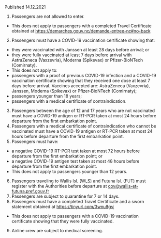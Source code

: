 Published 14.12.2021
1. Passengers are not allowed to enter.
- This does not apply to passengers with a completed Travel Certificate obtained at <a href="https://demarches.gouv.nc/demande-entree-nc#no-back">https://demarches.gouv.nc/demande-entree-nc#no-back</a>
2. Passengers must have a COVID-19 vaccination certificate showing that:
- they were vaccinated with Janssen at least 28 days before arrival; or
- they were fully vaccinated at least 7 days before arrival with AstraZeneca (Vaxzevria), Moderna (Spikevax) or Pfizer-BioNTech (Comirnaty).
- This does not apply to:
- passengers with a proof of previous COVID-19 infection and a COVID-19 vaccination certificate showing that they received one dose at least 7 days before arrival. Vaccines accepted are: AstraZeneca (Vaxzevria), Janssen, Moderna (Spikevax) or Pfizer-BioNTech (Comirnaty);
- passengers younger than 18 years;
- passengers with a medical certificate of contraindication.
3. Passengers between the age of 12 and 17 years who are not vaccinated must have a COVID-19 antigen or RT-PCR taken at most 24 hours before departure from the first embarkation point.
4. Passengers with a medical certificate of contraindication who cannot be vaccinated must have a COVID-19 antigen or RT-PCR taken at most 24 hours before departure from the first embarkation point.
5. Passengers must have:
- a negative COVID-19 RT-PCR test taken at most 72 hours before departure from the first embarkation point; or
- a negative COVID-19 antigen test taken at most 48 hours before departure from the first embarkation point.
- This does not apply to passengers younger than 12 years.
6. Passengers traveling to Wallis Isl. (WLS) and Futuna Isl. (FUT) must register with the Authorities before departure at <a href="mailto:cov@wallis-et-futuna.pref.gouv.fr">cov@wallis-et-futuna.pref.gouv.fr</a>
7. Passengers are subject to quarantine for 7 or 14 days.
8. Passengers must have a completed Travel Certificate and a sworn statement obtained at <a href="https://tinyurl.com/3wnu8gvj">https://tinyurl.com/3wnu8gvj</a>
- This does not apply to passengers with a COVID-19 vaccination certificate showing that they were fully vaccinated.
9. Airline crew are subject to medical screening.